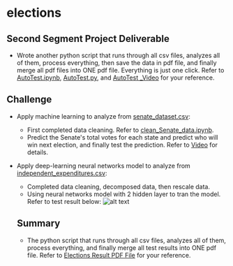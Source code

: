 # elections
## Second Segment Project Deliverable
- Wrote another python script that runs through all csv files, analyzes all of them, process everything, then save the data in pdf file, and finally merge all pdf files into ONE pdf file. Everything is just one click. Refer to [AutoTest.ipynb](../hiep/AutoTest.ipynb), [AutoTest.py](../hiep/AutoTest.py), and [AutoTest _Video](../hiep/AutoTest.m4v) for your reference.

## Challenge
- Apply machine learning to analyze from [senate_dataset.csv](../hiep/Resources/senate_dataset.csv):
  - First completed data cleaning. Refer to [clean_Senate_data.ipynb](../hiep/clean_Senate_data.ipynb).
  - Predict the Senate's total votes for each state and predict who will win next election, and finally test the prediction. Refer to [Video](../hiep/Senate_Prediction.m4v) for details.
- Apply deep-learning neural networks model to analyze from [independent_expenditures.csv](../hiep/Resources/independent_expenditures_2004-2020.csv.zip):
  - Completed data cleaning, decomposed data, then rescale data.
  - Using neural networks model with 2 hidden layer to tran the model. Refer to test result below:
  ![alt text](../hiep/independent_expenditures_2020.png) 
  
  ## Summary
  - The python script that runs through all csv files, analyzes all of them, process everything, and finally merge all test results into ONE pdf file. Refer to [Elections Result PDF File](../hiep/Results_Elections.pdf) for your reference.
